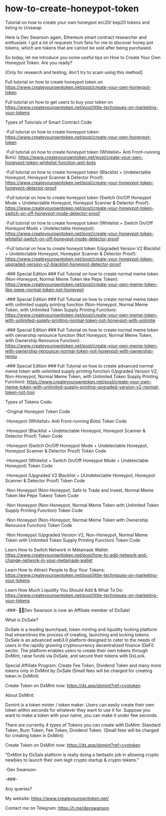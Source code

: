 # how-to-create-honeypot-token
Tutorial on how to create your own honeypot erc20/ bep20 tokens and listing to Uniswap

Here is Dev Swanson again, Ethereum smart contract researcher and enthusiast. I got a lot of requests from fans for me to discover honey pot tokens, which are tokens that are cannot be sold after being purchased.

So today, let me introduce you some useful tips on How to Create Your Own Honeypot Token. Are you ready?

[Only for research and testing, don’t try to scam using this method]


Full tutorial on how to create honeypot token on https://www.createyourowntoken.net/post/create-your-own-honeypot-token

Full tutorial on how to get users to buy your token on https://www.createyourowntoken.net/post/little-techniques-on-marketing-your-tokens



Types of Tutorials of Smart Contract Code

-Full tutorial on how to create honeypot token: https://www.createyourowntoken.net/post/create-your-own-honeypot-token

-Full tutorial on how to create honeypot token (Whitelist+ Anti Front-running Bots): https://www.createyourowntoken.net/post/create-your-own-honeypot-token-whitelist-function-anti-bots

-Full tutorial on how to create honeypot token (Blacklist + Undetectable Honeypot, Honeypot Scanner & Detector Proof): https://www.createyourowntoken.net/post/create-your-honeypot-token-honeypot-detector-proof

-Full tutorial on how to create honeypot token (Switch On/Off Honeypot Mode + Undetectable Honeypot, Honeypot Scanner & Detector Proof): https://www.createyourowntoken.net/post/create-your-honeypot-token-switch-on-off-honeypot-mode-detector-proof

-Full tutorial on how to create honeypot token (Whitelist + Switch On/Off Honeypot Mode + Undetectable Honeypot): https://www.createyourowntoken.net/post/create-your-honeypot-token-whitelist-switch-on-off-honeypot-mode-detector-proof

-Full tutorial on how to create honeyot token (Upgraded Version V2 Blacklist + Undetectable Honeypot, Honeypot Scanner & Detector Proof): https://www.createyourowntoken.net/post/create-your-honeypot-token-upgraded-version-v2-blacklist-honeypot-detector-proof

-### Special Edition ### Full Tutorial on how to create normal meme token (Non-Honeypot, Normal Meme Token like Pepe Token): https://www.createyourowntoken.net/post/create-your-own-meme-token-like-pepe-normal-token-not-honeypot

-### Special Edition ### Full Tutorial on how to create normal meme token with unlimited supply printing function (Non-Honeypot, Normal Meme Token, with Unlimited Token Supply Printing Function): https://www.createyourowntoken.net/post/create-your-own-meme-token-with-unlimited-supply-printing-normal-token-not-honeypot-with-unlimite

-### Special Edition ### Full Tutorial on how to create normal meme token with ownership renounce function (Not Honeypot, Normal Meme Token, with Ownership Renounce Function): https://www.createyourowntoken.net/post/create-your-own-meme-token-with-ownership-renounce-normal-token-not-honeypot-with-ownership-renou

-### Special Edition ### Full Tutorial on how to create advanced normal meme token with unlimited supply printing function (Upgraded Version V2, Non-Honeypot, Normal Meme Token, with Unlimited Token Supply Printing Function): https://www.createyourowntoken.net/post/create-your-own-meme-token-with-unlimited-supply-printing-upgraded-version-v2-normal-token-not-hon



Types of Tokens Code:

-Original Honeypot Token Code

-Honeypot (Whitelist+ Anti Front-running Bots) Token Code

-Honeypot (Blacklist + Undetectable Honeypot, Honeypot Scanner & Detector Proof) Token Code

-Honeypot (Switch On/Off Honeypot Mode + Undetectable Honeypot, Honeypot Scanner & Detector Proof) Token Code

-Honeypot (Whitelist + Switch On/Off Honeypot Mode + Undetectable Honeypot) Token Code

-Honeypot (Upgraded V2 Blacklist + UUndetectable Honeypot, Honeypot Scanner & Detector Proof) Token Code

-Non Honeypot (Non-Honeypot, Safe to Trade and Invest, Normal Meme Token like Pepe Token) Token Code

-Non Honeypot (Non-Honeypot, Normal Meme Token with Unlimited Token Supply Printing Function) Token Code

-Non Honeypot (Non-Honeypot, Normal Meme Token with Ownership Renounce Function) Token Code

-Non Honeypot (Upgraded Version V2, Non-Honeypot, Normal Meme Token with Unlimited Token Supply Printing Function) Token Code



Learn How to Switch Network in Metamask Wallet: https://www.createyourowntoken.net/post/how-to-add-network-and-change-network-in-your-metamask-wallet

Learn How to Attract People to Buy Your Tokens: https://www.createyourowntoken.net/post/little-techniques-on-marketing-your-tokens 

Learn How Much Liquidity You Should Add & What To Do: https://www.createyourowntoken.net/post/little-techniques-on-marketing-your-tokens 


-###-
🎉🎉Dev Swanson is now an Affiliate member of DxSale!

What is DxSale?

DxSale is a leading launchpad, token minting and liquidity locking platform that streamlines the process of creating, launching and locking tokens. DxSale is an advanced web3.0 platform designed to cater to the needs of users in the rapidly growing cryptocurrency decentralized finance (DeFi) sector. The platform enables users to create their own tokens through DxMint, raise funds via DxSale, and secure their tokens with DxLock.

Special Affiliate Program: Create Fee Token, Dividend Token and many more tokens only in DxMint by DxSale (Small fees will be charged for creating token in DxMint)

Create Token on DxMint now: https://dx.app/dxmint?ref=cyotoken


About DxMint:

Dxmint is a token minter / token maker. Users can easily create their own token within seconds for whatever they want to use it for. Suppose you want to make a token with your name, you can make it under few seconds.

There are currently 4 types of Tokens you can create with DxMint: Standard Token, Burn Token, Fee Token, Dividend Token. (Small fees will be charged for creating token in DxMint)


Create Token on DxMint now: https://dx.app/dxmint?ref=cyotoken


"DxMint by DxSale platform is really doing a fantastic job in allowing crypto newbies to launch their own legit crypto startup & crypto tokens."

-Dev Swanson-

-###-


Any queries?

My website: https://www.createyourowntoken.net/

Contact me on Telegram: https://t.me/devswanson



